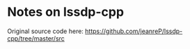 <!--
  Copyright @ 2021 VW Group. All rights reserved.

This Source Code Form is subject to the terms of the Mozilla
Public License, v. 2.0. If a copy of the MPL was not distributed
with this file, You can obtain one at https://mozilla.org/MPL/2.0/.
-->


# Notes on lssdp-cpp
Original source code here: https://github.com/jeanreP/lssdp-cpp/tree/master/src
